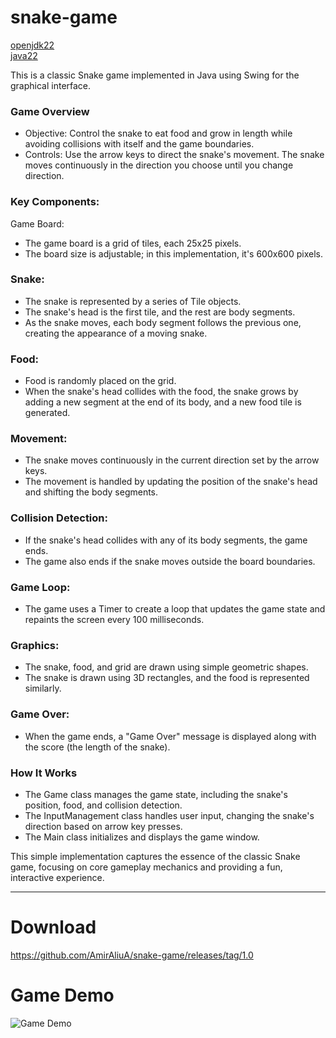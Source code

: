 # snake-game
[openjdk22](https://jdk.java.net/22/) 
<br>
[java22](https://www.oracle.com/java/technologies/javase/jdk22-archive-downloads.html)

This is a classic Snake game implemented in Java using Swing for the graphical interface.

### Game Overview
- Objective: Control the snake to eat food and grow in length while avoiding collisions with itself and the game boundaries.
- Controls: Use the arrow keys to direct the snake's movement. The snake moves continuously in the direction you choose until you change direction.

### Key Components:
Game Board:
- The game board is a grid of tiles, each 25x25 pixels.
- The board size is adjustable; in this implementation, it's 600x600 pixels.

### Snake:
- The snake is represented by a series of Tile objects.
- The snake's head is the first tile, and the rest are body segments.
- As the snake moves, each body segment follows the previous one, creating the appearance of a moving snake.

### Food:
- Food is randomly placed on the grid.
- When the snake's head collides with the food, the snake grows by adding a new segment at the end of its body, and a new food tile is generated.

### Movement:
- The snake moves continuously in the current direction set by the arrow keys.
- The movement is handled by updating the position of the snake's head and shifting the body segments.

### Collision Detection:
- If the snake's head collides with any of its body segments, the game ends.
- The game also ends if the snake moves outside the board boundaries.

### Game Loop:
- The game uses a Timer to create a loop that updates the game state and repaints the screen every 100 milliseconds.

### Graphics:
- The snake, food, and grid are drawn using simple geometric shapes.
- The snake is drawn using 3D rectangles, and the food is represented similarly.

### Game Over:
- When the game ends, a "Game Over" message is displayed along with the score (the length of the snake).

### How It Works
- The Game class manages the game state, including the snake's position, food, and collision detection.
- The InputManagement class handles user input, changing the snake's direction based on arrow key presses.
- The Main class initializes and displays the game window.

This simple implementation captures the essence of the classic Snake game, focusing on core gameplay mechanics and providing a fun, interactive experience.

---
# Download
https://github.com/AmirAliuA/snake-game/releases/tag/1.0

# Game Demo
![Game Demo](/images/work/index/snake-game/snake-demo.png)